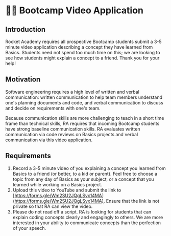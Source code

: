 # 🧑‍🏫 Bootcamp Video Application

## Introduction

Rocket Academy requires all prospective Bootcamp students submit a 3-5 minute video application describing a concept they have learned from Basics. Students need not spend too much time on this; we are looking to see how students might explain a concept to a friend. Thank you for your help!

## Motivation

Software engineering requires a high level of written and verbal communication: written communication to help team members understand one's planning documents and code, and verbal communication to discuss and decide on requirements with one's team.

Because communication skills are more challenging to teach in a short time frame than technical skills, RA requires that incoming Bootcamp students have strong baseline communication skills. RA evaluates written communication via code reviews on Basics projects and verbal communication via this video application.

## Requirements

1. Record a 3-5 minute video of you explaining a concept you learned from Basics to a friend \(or better, to a kid or parent\). Feel free to choose a topic from any day of Basics as your subject, or a concept that you learned while working on a Basics project.
2. Upload this video to YouTube and submit the link to [https://forms.gle/Wm2SU2JQgLSvx14MA](https://forms.gle/Wm2SU2JQgLSvx14MA). Ensure that the link is not private so that RA can view the video.
3. Please do not read off a script. RA is looking for students that can explain coding concepts clearly and engagingly to others. We are more interested in your ability to communicate concepts than the perfection of your speech.

